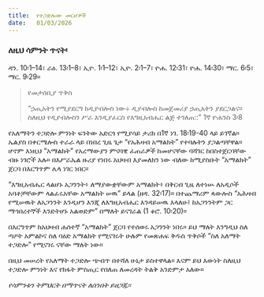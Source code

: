 ```yaml
---
title:  የተጋድሎው መርሆዎች
date:   01/03/2026
---
```


### ለዚህ ሳምንት ጥናት፡
ዳን. 10፡1–14፣ ራዕ. 13፡1–8፣ ኢዮ. 1፡1–12፣ ኢዮ. 2፡1–7፣ ዮሐ. 12፡31፣ ዮሐ. 14፡30፣ ማር. 6፡5፣ ማር. 9፡29።

> <p>የመታሰቢያ ጥቅስ</p>
> “ኃጢአትን የሚያደርግ ከዲያብሎስ ነው÷ ዲያብሎስ ከመጀመሪያ ኃጢአትን ያደርጋልና። ስለዚህ የዲያብሎስን ሥራ እንዲያፈርስ የእግዚአብሔር ልጅ ተገለጠ::” 1ኛ ዮሐንስ 3፡8

የአለማትን ተጋድሎ ምንነት ፍንትው አድርጎ የሚያሳይ ታሪክ በ1ኛ ነገ. 18፡19-40 ላይ ይገኛል። ኤልያስ በቀርሜሎስ ተራራ ላይ በነበረ ጊዜ ጌታ “የአሕዛብ አማልክት” የተባሉትን ያጋልጣቸዋል። ሆኖም እነዚህ “አማልክት” የአረማውያን ምናባዊ ፈጠራዎች ከመሆናቸው ባሻገር ከበስተጀርባቸው ብዙ ነገሮች አሉ። በእሥራኤል ዙሪያ የነበሩ አህዛብ እያመለክን ነው ብለው ከሚያስቡት “አማልክት” ጀርባ በእርግጥም ሌላ ነገር ነበር።

“እግዚአብሔር ላልሆኑ አጋንንት፥ ለማያውቋቸውም አማልክት፥ በቅርብ ጊዜ ለተነሡ ለአዲሶች አባቶቻቸውም ላልፈሩአቸው አማልክት ሠዉ” ይላል (ዘዳ. 32፡17)። በተጨማሪም ጳውሎስ “አሕዛብ የሚሠዉት ለአጋንንት እንዲሆን እንጂ ለእግዚአብሔር እንዳይሠዉ እላለሁ፤ ከአጋንንትም ጋር ማኅበረተኞች እንድትሆኑ አልወድም” በማለት ይናገራል (1 ቆሮ. 10፡20)።

በእርግጥም ከአህዛብ ሐሰተኛ “አማልክት” ጀርባ የተሰወሩ አጋንንት ነበሩ። ይህ ማለት እንግዲህ ስለ ጣዖት አምልኮና ስለ ባዕድ አማልክት የሚናገሩት ሁሉም የመጽሐፍ ቅዱስ ጥቅሶች “ስለ አለማት ተጋድሎ” የሚናገሩ ናቸው ማለት ነው።

በዚህ መሠረት የአለማት ተጋድሎ ጭብጥ በተሻለ ሁኔታ ይስተዋላል። እናም ይህ እውነት ስለዚህ ተጋድሎ ምንነት እና የክፋት ምስጢር የበለጠ ለመረዳት ትልቅ አንድምታ አለው።

_የሳምንቱን ትምህርት በማጥናት ለሰንበት ይዘጋጁ።_